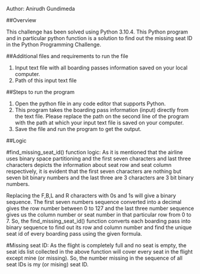 Author: Anirudh Gundimeda


##Overview

This challenge has been solved using Python 3.10.4. This Python program and in particular python function is a solution to find out the missing seat ID in the Python Programming Challenge.

##Additional files and requirements to run the file

1. Input text file with all boarding passes information saved on your local computer.
2. Path of this input text file

##Steps to run the program

1. Open the python file in any code editor that supports Python.
2. This program takes the boarding pass information (input) directly from the text file. Please replace the path on the second line of the program with the path at which your input text file is saved on your computer.
3. Save the file and run the program to get the output.


##Logic

#find_missing_seat_id() function logic:
As it is mentioned that the airline uses binary space partitioning and the first seven characters and last three characters depicts the information about seat row and seat column respectively, it is evident that the first seven characters are nothing but seven bit binary numbers and the last three are 3 characters are 3 bit binary numbers.

Replacing the F,B,L and R characters with 0s and 1s will give a binary sequence. The first seven numbers sequence converted into a decimal gives the row number between 0 to 127 and the last three number sequence gives us the column number or seat number in that particular row from 0 to 7.
So, the find_missing_seat_id() function converts each boarding pass into binary sequence to find out its row and column number and find the unique seat id of every boarding pass using the given formula.

#Missing seat ID:
As the flight is completely full and no seat is empty, the seat ids list collected in the above function will cover every seat in the flight except mine (or missing). So, the number missing in the sequence of all seat IDs is my (or mising) seat ID.


